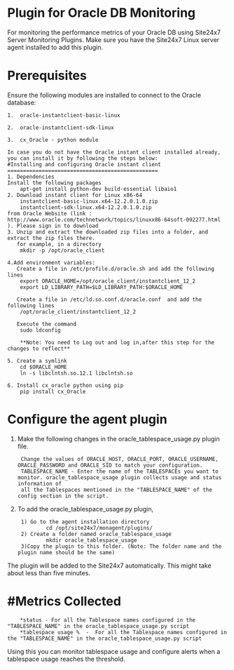 Plugin for Oracle DB Monitoring
=====================================

For monitoring the performance metrics of your Oracle DB using Site24x7 Server Monitoring Plugins. Make sure you have the Site24x7 Linux server agent installed to add this plugin.
  

Prerequisites
=============

Ensure the following modules are installed to connect to the Oracle database:
    
    1. 	oracle-instantclient-basic-linux
	
	2.	oracle-instantclient-sdk-linux
	
    3.  cx_Oracle - python module
	
	In case you do not have the Oracle instant client installed already, you can install it by following the steps below:
	#Installing and configuring Oracle instant client
	================================================
	1. Dependencies
	Install the following packages
		apt-get install python-dev build-essential libaio1
	2. Download instant client for Linux x86-64 
		instantclient-basic-linux.x64-12.2.0.1.0.zip
		instantclient-sdk-linux.x64-12.2.0.1.0.zip  
	from Oracle Website (link : http://www.oracle.com/technetwork/topics/linuxx86-64soft-092277.html ). Please sign in to download
	3. Unzip and extract the downloaded zip files into a folder, and extract the zip files there.
	   for example, in a directory 
		mkdir -p /opt/oracle_client 
		
	4.Add environment variables:
   	   Create a file in /etc/profile.d/oracle.sh and add the following lines
		export ORACLE_HOME=/opt/oracle_client/instantclient_12_2
		export LD_LIBRARY_PATH=$LD_LIBRARY_PATH:$ORACLE_HOME
		
	   Create a file in /etc/ld.so.conf.d/oracle.conf  and add the following lines
		/opt/oracle_client/instantclient_12_2
	   	
	   Execute the command
		sudo ldconfig
		
		**Note: You need to Log out and log in,after this step for the changes to reflect**

	5. Create a symlink 
		cd $ORACLE_HOME
		ln -s libclntsh.so.12.1 libclntsh.so
		
	6. Install cx_oracle python using pip
		pip install cx_Oracle

Configure the agent plugin
==========================
 
1. Make the following changes in the oracle_tablespace_usage.py plugin file.
 
	    Change the values of ORACLE_HOST, ORACLE_PORT, ORACLE_USERNAME, ORACLE_PASSWORD and ORACLE_SID to match your configuration.
	    TABLESPACE_NAME - Enter the name of the TABLESPACEs you want to monitor. oracle_tablespace_usage plugin collects usage and status information of 
        all the Tablespaces mentioned in the "TABLESPACE_NAME" of the config section in the script.
 
2. To add the oracle_tablespace_usage.py plugin,
        
        1) Go to the agent installation directory
	        	cd /opt/site24x7/monagent/plugins/
	    2) Create a folder named oracle_tablespace_usage
		        mkdir oracle_tablespace_usage
	    3)Copy the plugin to this folder. (Note: The folder name and the plugin name should be the same)
	
The plugin will be added to the Site24x7 automatically. This might take about less than five minutes.


#Metrics Collected
===================
		*status - For all the Tablespace names configured in the "TABLESPACE_NAME" in the oracle_tablespace_usage.py script   
		*tablespace usage %  -  For all the Tablespace names configured in the "TABLESPACE_NAME" in the oracle_tablespace_usage.py script 
		
Using this you can monitor tablespace usage and configure alerts when a tablespace usage reaches the threshold.
